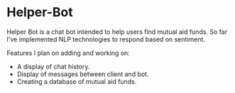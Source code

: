 # Helper-Bot

Helper Bot is a chat bot intended to help users find mutual aid funds. So far I've implemented NLP technologies to respond based
on sentiment. 

Features I plan on adding and working on:
- A display of chat history. 
- Display of messages between client and bot. 
- Creating a database of mutual aid funds.